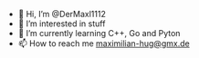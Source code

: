 - 👋 Hi, I’m @DerMaxl1112
- 👀 I’m interested in stuff
- 🌱 I’m currently learning C++, Go and Pyton
- 📫 How to reach me maximilian-hug@gmx.de
<!---
DerMaxl1112/DerMaxl1112 is a ✨ special ✨ repository because its `README.md` (this file) appears on your GitHub profile.
You can click the Preview link to take a look at your changes.
--->

